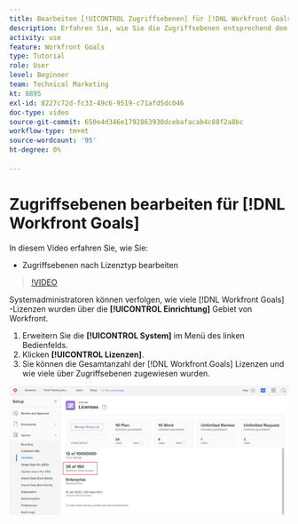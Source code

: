 ```yaml
---
title: Bearbeiten [!UICONTROL Zugriffsebenen] für [!DNL Workfront Goals]
description: Erfahren Sie, wie Sie die Zugriffsebenen entsprechend dem Lizenztyp für Ihre Benutzer bearbeiten können in [!DNL Workfront Goals].
activity: use
feature: Workfront Goals
type: Tutorial
role: User
level: Beginner
team: Technical Marketing
kt: 8895
exl-id: 8227c72d-fc33-49c6-9519-c71afd5dc046
doc-type: video
source-git-commit: 650e4d346e1792863930dcebafacab4c88f2a8bc
workflow-type: tm+mt
source-wordcount: '95'
ht-degree: 0%

---
```


# Zugriffsebenen bearbeiten für [!DNL Workfront Goals]

In diesem Video erfahren Sie, wie Sie:

* Zugriffsebenen nach Lizenztyp bearbeiten

>[!VIDEO](https://video.tv.adobe.com/v/335189/?quality=12&learn=on)

Systemadministratoren können verfolgen, wie viele [!DNL Workfront Goals] -Lizenzen wurden über die **[!UICONTROL Einrichtung]** Gebiet von Workfront.

1. Erweitern Sie die **[!UICONTROL System]** im Menü des linken Bedienfelds.
1. Klicken **[!UICONTROL Lizenzen]**.
1. Sie können die Gesamtanzahl der [!DNL Workfront Goals] Lizenzen und wie viele über Zugriffsebenen zugewiesen wurden.

![Screenshot der Anzahl [!DNL Workfront Goals] Lizenzen im Bereich Einstellungen von [!DNL Workfront]](assets/02-workfront-goals-licenses.png)
